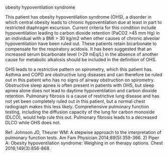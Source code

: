 obesity hypoventilation syndrome

This patient has obesity hypoventilation syndrome (OHS), a disorder in which central obesity leads to chronic hypoventilation due at least in part to restricted diaphragm excursion. Current criteria for this condition include hypoventilation leading to carbon dioxide retention (PaCO2 >45 mm Hg) in an individual with a BMI > 30 kg/m2 when other causes of chronic alveolar hypoventilation have been ruled out. These patients retain bicarbonate to compensate for the respiratory acidosis. It has been suggested that an increased serum bicarbonate level (>29 mEq/L) in the absence of another cause for metabolic alkalosis should be included in the definition of OHS.

OHS leads to a restrictive pattern on spirometry, which this patient has. Asthma and COPD are obstructive lung diseases and can therefore be ruled out in this patient who has no signs of airway obstruction on spirometry. Obstructive sleep apnea is often present in patients with OHS, but sleep apnea alone does not lead to daytime hypoventilation and carbon dioxide retention. Pulmonary fibrosis is a cause of restrictive lung disease and has not yet been completely ruled out in this patient, but a normal chest radiograph makes this less likely. Comprehensive pulmonary function testing, including the diffusion capacity of the lung for carbon monoxide (DLCO), would help rule this out. Pulmonary fibrosis leads to a decreased DLCO while OHS does not.

Ref: Johnson JD, Theurer WM: A stepwise approach to the interpretation of pulmonary function tests. Am Fam Physician 2014;89(5):359-366.  2) Piper A: Obesity hypoventilation syndrome: Weighing in on therapy options. Chest 2016;149(3):856-868.